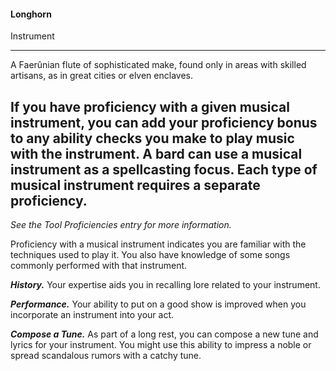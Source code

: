 #### Longhorn

Instrument

---

A Faerûnian flute of sophisticated make, found only in areas with skilled artisans, as in great cities or elven enclaves.

If you have proficiency with a given musical instrument, you can add your proficiency bonus to any ability checks you make to play music with the instrument. A bard can use a musical instrument as a spellcasting focus. Each type of musical instrument requires a separate proficiency.
---
*See the Tool Proficiencies entry for more information.*

Proficiency with a musical instrument indicates you are familiar with the techniques used to play it. You also have knowledge of some songs commonly performed with that instrument.

***History.*** Your expertise aids you in recalling lore related to your instrument.

***Performance.*** Your ability to put on a good show is improved when you incorporate an instrument into your act.

***Compose a Tune.*** As part of a long rest, you can compose a new tune and lyrics for your instrument. You might use this ability to impress a noble or spread scandalous rumors with a catchy tune.

#